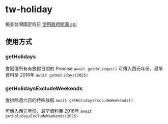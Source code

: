 # tw-holiday

檢查台灣國定假日
[使用政府開源 api](https://data.ntpc.gov.tw/datasets/308dcd75-6434-45bc-a95f-584da4fed251)

## 使用方式

### getHolidays

會回傳所有有放假日期的 Promise
`
await getHolidays()
`
可傳入西元年份，最早資料至 2016年
`
await getHolidays(2025)
`

### getHolidaysExcludeWeekends

會排除週六日的特殊放假
`
await getHolidaysExcludeWeekends()
`

可傳入西元年份，最早資料至 2016年
`
await getHolidaysExcludeWeekends(2025)
`
